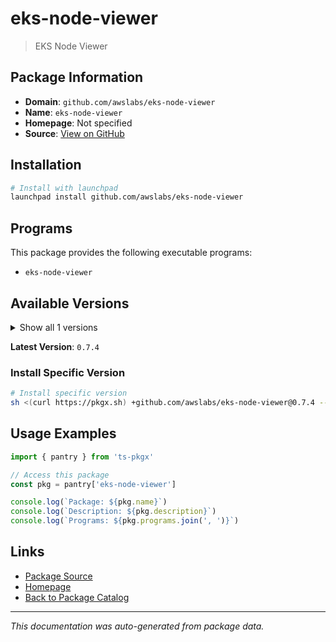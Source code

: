 # eks-node-viewer

> EKS Node Viewer

## Package Information

- **Domain**: `github.com/awslabs/eks-node-viewer`
- **Name**: `eks-node-viewer`
- **Homepage**: Not specified
- **Source**: [View on GitHub](https://github.com/pkgxdev/pantry/tree/main/projects/github.com/awslabs/eks-node-viewer/package.yml)

## Installation

```bash
# Install with launchpad
launchpad install github.com/awslabs/eks-node-viewer
```

## Programs

This package provides the following executable programs:

- `eks-node-viewer`

## Available Versions

<details>
<summary>Show all 1 versions</summary>

- `0.7.4`

</details>

**Latest Version**: `0.7.4`

### Install Specific Version

```bash
# Install specific version
sh <(curl https://pkgx.sh) +github.com/awslabs/eks-node-viewer@0.7.4 -- $SHELL -i
```

## Usage Examples

```typescript
import { pantry } from 'ts-pkgx'

// Access this package
const pkg = pantry['eks-node-viewer']

console.log(`Package: ${pkg.name}`)
console.log(`Description: ${pkg.description}`)
console.log(`Programs: ${pkg.programs.join(', ')}`)
```

## Links

- [Package Source](https://github.com/pkgxdev/pantry/tree/main/projects/github.com/awslabs/eks-node-viewer/package.yml)
- [Homepage](#)
- [Back to Package Catalog](../../../package-catalog.md)

---

*This documentation was auto-generated from package data.*
